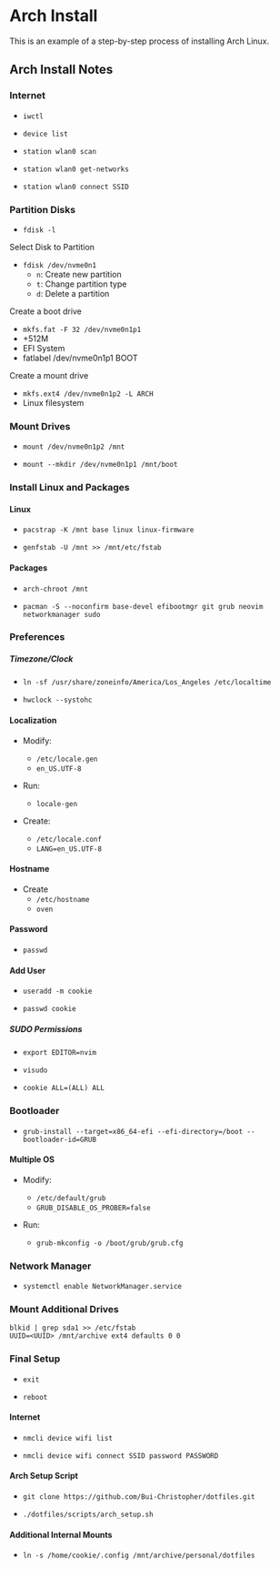 # Arch Install
This is an example of a step-by-step process of installing Arch Linux.

## Arch Install Notes
### Internet
- `iwctl`

- `device list`

- `station wlan0 scan`

- `station wlan0 get-networks`

- `station wlan0 connect SSID`

### Partition Disks
- `fdisk -l`

Select Disk to Partition
- `fdisk /dev/nvme0n1`
    - `n`: Create new partition
    - `t`: Change partition type
    - `d`: Delete a partition

Create a boot drive
- `mkfs.fat -F 32 /dev/nvme0n1p1`
- +512M 
- EFI System
- fatlabel /dev/nvme0n1p1 BOOT

Create a mount drive
- `mkfs.ext4 /dev/nvme0n1p2 -L ARCH`
- Linux filesystem

### Mount Drives
- `mount /dev/nvme0n1p2 /mnt`

- `mount --mkdir /dev/nvme0n1p1 /mnt/boot`

### Install Linux and Packages

#### Linux
- `pacstrap -K /mnt base linux linux-firmware`

- `genfstab -U /mnt >> /mnt/etc/fstab`

#### Packages 
- `arch-chroot /mnt`

- `pacman -S --noconfirm base-devel efibootmgr git grub neovim networkmanager sudo`

### Preferences

##### Timezone/Clock
- `ln -sf /usr/share/zoneinfo/America/Los_Angeles /etc/localtime`

- `hwclock --systohc`

#### Localization
- Modify:
    - `/etc/locale.gen`
    - `en_US.UTF-8`
- Run:
    - `locale-gen`

- Create:
    - `/etc/locale.conf`
    - `LANG=en_US.UTF-8`

#### Hostname
- Create
    - `/etc/hostname`
    - `oven`

#### Password
- `passwd`

#### Add User
- `useradd -m cookie`

- `passwd cookie`

##### SUDO Permissions
- `export EDITOR=nvim`

- `visudo`

- `cookie ALL=(ALL) ALL`

### Bootloader
- `grub-install --target=x86_64-efi --efi-directory=/boot --bootloader-id=GRUB`

#### Multiple OS
- Modify:
    - `/etc/default/grub`
    - `GRUB_DISABLE_OS_PROBER=false`

- Run:
    - `grub-mkconfig -o /boot/grub/grub.cfg`

### Network Manager
- `systemctl enable NetworkManager.service`

### Mount Additional Drives
    blkid | grep sda1 >> /etc/fstab
    UUID=<UUID> /mnt/archive ext4 defaults 0 0

### Final Setup
- `exit`

- `reboot`

#### Internet
- `nmcli device wifi list`

- `nmcli device wifi connect SSID password PASSWORD`

#### Arch Setup Script
- `git clone https://github.com/Bui-Christopher/dotfiles.git`

- `./dotfiles/scripts/arch_setup.sh`

#### Additional Internal Mounts
- `ln -s /home/cookie/.config /mnt/archive/personal/dotfiles`
